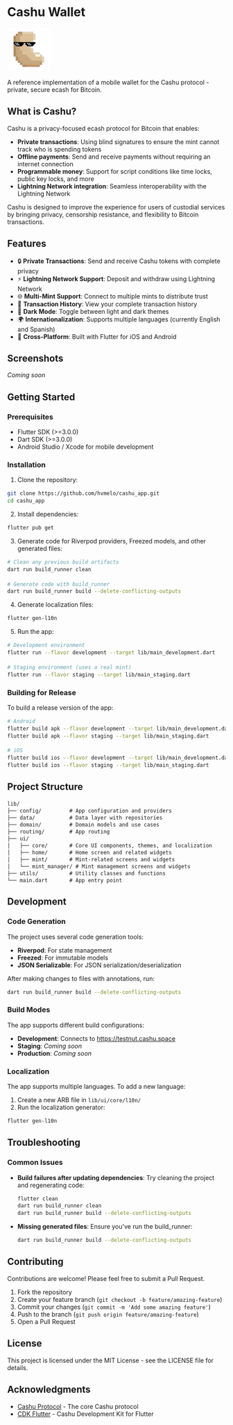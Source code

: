 # Cashu Wallet

<img src="assets/images/cashu_logo.png" alt="Cashu Logo" width="100"/>

A reference implementation of a mobile wallet for the Cashu protocol - private, secure ecash for Bitcoin.

## What is Cashu?

Cashu is a privacy-focused ecash protocol for Bitcoin that enables:

- **Private transactions**: Using blind signatures to ensure the mint cannot track who is spending tokens
- **Offline payments**: Send and receive payments without requiring an internet connection
- **Programmable money**: Support for script conditions like time locks, public key locks, and more
- **Lightning Network integration**: Seamless interoperability with the Lightning Network

Cashu is designed to improve the experience for users of custodial services by bringing privacy, censorship resistance, and flexibility to Bitcoin transactions.

## Features

- 🔒 **Private Transactions**: Send and receive Cashu tokens with complete privacy
- ⚡ **Lightning Network Support**: Deposit and withdraw using Lightning Network
- 🌐 **Multi-Mint Support**: Connect to multiple mints to distribute trust
- 🔄 **Transaction History**: View your complete transaction history
- 🌙 **Dark Mode**: Toggle between light and dark themes
- 🌍 **Internationalization**: Supports multiple languages (currently English and Spanish)
- 📱 **Cross-Platform**: Built with Flutter for iOS and Android

## Screenshots

_Coming soon_

## Getting Started

### Prerequisites

- Flutter SDK (>=3.0.0)
- Dart SDK (>=3.0.0)
- Android Studio / Xcode for mobile development

### Installation

1. Clone the repository:

```bash
git clone https://github.com/hvmelo/cashu_app.git
cd cashu_app
```

2. Install dependencies:

```bash
flutter pub get
```

3. Generate code for Riverpod providers, Freezed models, and other generated files:

```bash
# Clean any previous build artifacts
dart run build_runner clean

# Generate code with build_runner
dart run build_runner build --delete-conflicting-outputs
```

4. Generate localization files:

```bash
flutter gen-l10n
```

5. Run the app:

```bash
# Development environment
flutter run --flavor development --target lib/main_development.dart

# Staging environment (uses a real mint)
flutter run --flavor staging --target lib/main_staging.dart
```

### Building for Release

To build a release version of the app:

```bash
# Android
flutter build apk --flavor development --target lib/main_development.dart
flutter build apk --flavor staging --target lib/main_staging.dart

# iOS
flutter build ios --flavor development --target lib/main_development.dart
flutter build ios --flavor staging --target lib/main_staging.dart
```

## Project Structure

```
lib/
├── config/         # App configuration and providers
├── data/           # Data layer with repositories
├── domain/         # Domain models and use cases
├── routing/        # App routing
├── ui/
│   ├── core/       # Core UI components, themes, and localization
│   ├── home/       # Home screen and related widgets
│   ├── mint/       # Mint-related screens and widgets
│   └── mint_manager/ # Mint management screens and widgets
├── utils/          # Utility classes and functions
└── main.dart       # App entry point
```

## Development

### Code Generation

The project uses several code generation tools:

- **Riverpod**: For state management
- **Freezed**: For immutable models
- **JSON Serializable**: For JSON serialization/deserialization

After making changes to files with annotations, run:

```bash
dart run build_runner build --delete-conflicting-outputs
```

### Build Modes

The app supports different build configurations:

- **Development**: Connects to https://testnut.cashu.space
- **Staging**: _Coming soon_
- **Production**: _Coming soon_

### Localization

The app supports multiple languages. To add a new language:

1. Create a new ARB file in `lib/ui/core/l10n/`
2. Run the localization generator:

```bash
flutter gen-l10n
```

## Troubleshooting

### Common Issues

- **Build failures after updating dependencies**: Try cleaning the project and regenerating code:

  ```bash
  flutter clean
  dart run build_runner clean
  dart run build_runner build --delete-conflicting-outputs
  ```

- **Missing generated files**: Ensure you've run the build_runner:
  ```bash
  dart run build_runner build --delete-conflicting-outputs
  ```

## Contributing

Contributions are welcome! Please feel free to submit a Pull Request.

1. Fork the repository
2. Create your feature branch (`git checkout -b feature/amazing-feature`)
3. Commit your changes (`git commit -m 'Add some amazing feature'`)
4. Push to the branch (`git push origin feature/amazing-feature`)
5. Open a Pull Request

## License

This project is licensed under the MIT License - see the LICENSE file for details.

## Acknowledgments

- [Cashu Protocol](https://github.com/cashubtc/cashu) - The core Cashu protocol
- [CDK Flutter](https://github.com/davidcaseria/cdk_flutter) - Cashu Development Kit for Flutter
